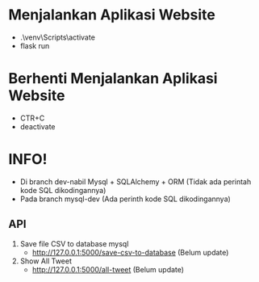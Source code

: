 # Menjalankan Aplikasi Website
- .\venv\Scripts\activate
- flask run
# Berhenti Menjalankan Aplikasi Website
- CTR+C
- deactivate

# INFO!
-  Di branch dev-nabil Mysql + SQLAlchemy + ORM (Tidak ada perintah kode SQL dikodingannya)
-  Pada branch mysql-dev (Ada perinth kode SQL dikodingannya)
  
## API
1. Save file CSV to database mysql
   - http://127.0.0.1:5000/save-csv-to-database (Belum update)
2. Show All Tweet
   - http://127.0.0.1:5000/all-tweet (Belum update)
